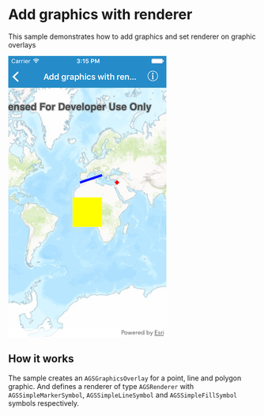 # Add graphics with renderer

This sample demonstrates how to add graphics and set renderer on graphic overlays

![](image1.png)

## How it works

The sample creates an `AGSGraphicsOverlay` for a point, line and polygon graphic. And defines a renderer of type `AGSRenderer` with `AGSSimpleMarkerSymbol`, `AGSSimpleLineSymbol` and `AGSSimpleFillSymbol` symbols respectively.




